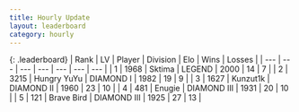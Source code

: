 ```yaml
---
title: Hourly Update
layout: leaderboard
category: hourly
---
```


{: .leaderboard}
| Rank | LV | Player | Division | Elo | Wins | Losses |
| --- | --- | --- | --- | --- | --- | --- |
| <span data-change="0">1</span> | 1968 | <span title="ID: 353063">Sktima</span> | LEGEND | <span data-change="0">2000</span> | <span data-change="0">14</span> | <span data-change="0">7</span> |
| <span data-change="1">2</span> | 3215 | <span title="ID: 164871">Hungry YuYu</span> | DIAMOND I | <span data-change="45">1982</span> | <span data-change="5">19</span> | <span data-change="0">9</span> |
| <span data-change="-1">3</span> | 1627 | <span title="ID: 392407">Kunzut1k</span> | DIAMOND II | <span data-change="10">1960</span> | <span data-change="1">23</span> | <span data-change="0">10</span> |
| <span data-change="0">4</span> | 481 | <span title="ID: 623502">Enugie</span> | DIAMOND III | <span data-change="0">1931</span> | <span data-change="0">20</span> | <span data-change="0">10</span> |
| <span data-change="0">5</span> | 121 | <span title="ID: 712180">Brave Bird</span> | DIAMOND III | <span data-change="0">1925</span> | <span data-change="0">27</span> | <span data-change="0">13</span> |